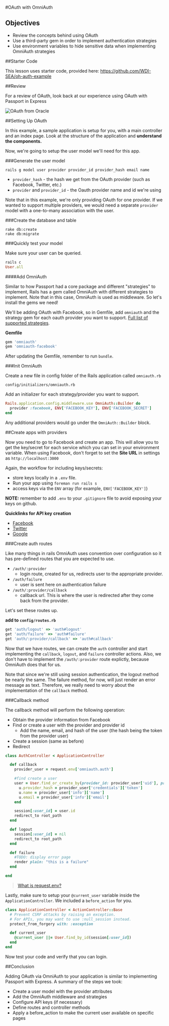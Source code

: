 #OAuth with OmniAuth

## Objectives

* Review the concepts behind using OAuth
* Use a third-party gem in order to implement authentication strategies
* Use environment variables to hide sensitive data when implementing OmniAuth strategies


##Starter Code

This lesson uses starter code, provided here: https://github.com/WDI-SEA/oh-auth-example

##Review

For a review of OAuth, look back at our experience using OAuth with Passport in Express

![OAuth from Oracle](https://docs.oracle.com/cd/E50612_01/doc.11122/oauth_guide/content/images/oauth/oauth_overview.png)

##Setting Up OAuth

In this example, a sample application is setup for you, with a main controller and an index page. Look at the structure of the application and **understand the components.**

Now, we're going to setup the user model we'll need for this app.

###Generate the user model

```
rails g model user provider provider_id provider_hash email name
```

* `provider_hash` - the hash we get from the OAuth provider (such as Facebook, Twitter, etc.)
* `provider` and `provider_id` - the Oauth provider name and id we're using

Note that in this example, we're only providing OAuth for one provider. If we wanted to support multiple providers, we would need a separate `provider` model with a one-to-many association with the user.

###Create the database and table

```
rake db:create
rake db:migrate
```

###Quickly test your model

Make sure your user can be queried.

```rb
rails c
User.all
```

####Add OmniAuth

Similar to how Passport had a core package and different "strategies" to implement, Rails has a gem called OmniAuth with different strategies to implement. Note that in this case, OmniAuth is used as middleware. So let's install the gems we need!

We'll be adding OAuth with Facebook, so in Gemfile, add `omniauth` and the strategy gem for each oauth provider you want to support. [Full list of supported strategies](https://github.com/intridea/omniauth/wiki/List-of-Strategies).

**Gemfile**

```rb
gem 'omniauth'
gem 'omniauth-facebook'
```

After updating the Gemfile, remember to run `bundle`.

###Init OmniAuth

Create a new file in config folder of the Rails application called `omniauth.rb`

```
config/initializers/omniauth.rb
```

Add an initializer for each strategy/provider you want to support.

```rb
Rails.application.config.middleware.use OmniAuth::Builder do
  provider :facebook, ENV['FACEBOOK_KEY'], ENV['FACEBOOK_SECRET']
end
```

Any additional providers would go under the `OmniAuth::Builder` block.

##Create apps with providers

Now you need to go to Facebook and create an app. This will allow you to get the key/secret for each service which you can set in your environment variable. When using Facebook, don't forget to set the **Site URL** in settings as `http://localhost:3000`

Again, the workflow for including keys/secrets:
* store keys locally in a `.env` file.
* Run your app using `foreman run rails s`
* access keys via the `ENV` array (for example, `ENV['FACEBOOK_KEY']`)

**NOTE:** remember to add `.env` to your `.gitignore` file to avoid exposing your keys on github.

**Quicklinks for API key creation**

* [Facebook](https://developers.facebook.com/apps/)
* [Twitter](https://apps.twitter.com/)
* [Google](https://console.developers.google.com/project)

###Create auth routes

Like many things in rails OmniAuth uses convention over configuration so it has pre-defined routes that you are expected to use.

* `/auth/:provider`
  * login route, created for us, redirects user to the appropriate provider.
* `/auth/failure`
  * user is sent here on authentication failure
* `/auth/:provider/callback`
  * callback url. This is where the user is redirected after they come back from the provider.

Let's set these routes up.

**add to `config/routes.rb`**

```rb
get 'auth/logout' => 'auth#logout'
get 'auth/failure' => 'auth#failure'
get 'auth/:provider/callback' => 'auth#callback'
```

Now that we have routes, we can create the `auth` controller and start implementing the `callback`, `logout`, and `failure` controller actions. Also, we don't have to implement the `/auth/:provider` route explictly, because OmniAuth does that for us.

Note that since we're still using session authentication, the logout method be nearly the same. The failure method, for now, will just render an error message as text. Therefore, we really need to worry about the implementation of the `callback` method.

###Callback method

The callback method will perform the following operation:

* Obtain the provider information from Facebook
* Find or create a user with the provider and provider id
  * Add the name, email, and hash of the user (the hash being the token from the provider user)
* Create a session (same as before)
* Redirect


```rb
class AuthController < ApplicationController

  def callback
    provider_user = request.env['omniauth.auth']

    #find create a user
    user = User.find_or_create_by(provider_id: provider_user['uid'], provider: params[:provider]) do |u|
      u.provider_hash = provider_user['credentials']['token']
      u.name = provider_user['info']['name']
      u.email = provider_user['info']['email']
    end

    session[:user_id] = user.id
    redirect_to root_path
  end

  def logout
    session[:user_id] = nil
    redirect_to root_path
  end

  def failure
    #TODO: display error page
    render plain: "this is a failure"
  end

end
```

> [What is request.env?](http://blogofchirag.blogspot.com/2008/09/variables-in-request-env-ruby-on-rails.html)

Lastly, make sure to setup your `@current_user` variable inside the `ApplicationController`. We included a `before_action` for you.

```rb
class ApplicationController < ActionController::Base
  # Prevent CSRF attacks by raising an exception.
  # For APIs, you may want to use :null_session instead.
  protect_from_forgery with: :exception

  def current_user
    @current_user ||= User.find_by_id(session[:user_id])
  end
end
```

Now test your code and verify that you can login.

##Conclusion

Adding OAuth via OmniAuth to your application is similar to implementing Passport with Express. A summary of the steps we took:

* Create a user model with the provider attributes
* Add the OmniAuth middleware and strategies
* Configure API keys (if necessary)
* Define routes and controller methods
* Apply a before_action to make the current user available on specific pages
